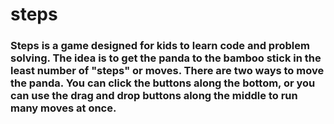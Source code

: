 # steps

### Steps is a game designed for kids to learn code and problem solving. The idea is to get the panda to the bamboo stick in the least number of "steps" or moves. There are two ways to move the panda. You can click the buttons along the bottom, or you can use the drag and drop buttons along the middle to run many moves at once.
